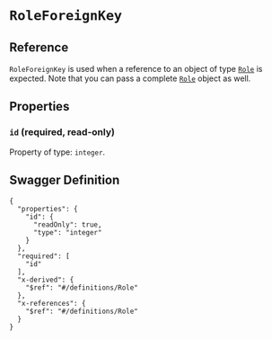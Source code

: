 # `RoleForeignKey` #





## Reference ##

`RoleForeignKey` is used when a reference to an object of type [`Role`](./../definitions/Role.mkd) is expected.
Note that you can pass a complete [`Role`](./../definitions/Role.mkd) object as well.


## Properties ##

### `id` (required, read-only) ###




Property of type: `integer`.







## Swagger Definition ##

    {
      "properties": {
        "id": {
          "readOnly": true, 
          "type": "integer"
        }
      }, 
      "required": [
        "id"
      ], 
      "x-derived": {
        "$ref": "#/definitions/Role"
      }, 
      "x-references": {
        "$ref": "#/definitions/Role"
      }
    }
